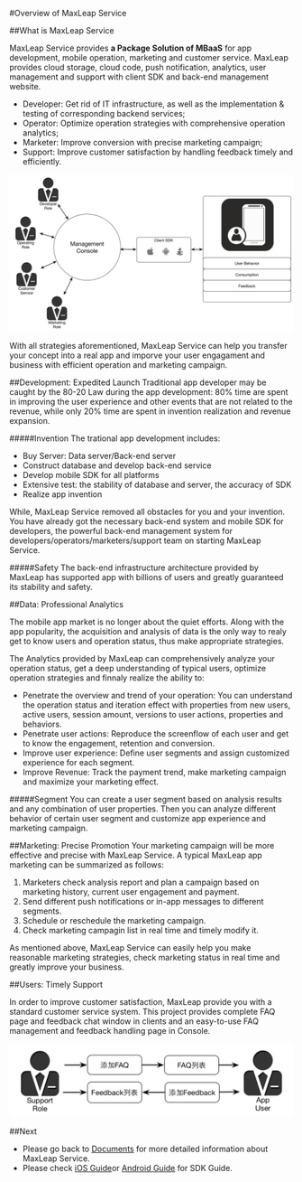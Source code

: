 #Overview of MaxLeap Service

##What is MaxLeap Service

MaxLeap Service provides **a Package Solution of MBaaS** for app development, mobile operation, marketing and customer service. MaxLeap provides cloud storage, cloud code, push notification, analytics, user management and support with client SDK and back-end management website.

* Developer: Get rid of IT infrastructure, as well as the implementation & testing of corresponding backend services;
* Operator: Optimize operation strategies with comprehensive operation analytics;
* Marketer: Improve conversion with precise marketing campaign;
* Support: Improve customer satisfaction by handling feedback timely and efficiently.


![imgOVBusinessFlow](../../../images/imgOVBusinessFlow.png)

With all strategies aforementioned, MaxLeap Service can help you transfer your concept into a real app and imporve your user engagament and business with efficient operation and marketing campaign. 

##Development: Expedited Launch
Traditional app developer may be caught by the 80-20 Law during the app development: 80% time are spent in improving the user experience and other events that are not related to the revenue, while only 20% time are spent in invention realization and revenue expansion.

#####Invention
The trational app development includes:

* Buy Server: Data server/Back-end server
* Construct database and develop back-end service
* Develop mobile SDK for all platforms
* Extensive test: the stability of database and server, the accuracy of SDK
* Realize app invention

While, MaxLeap Service removed all obstacles for you and your invention. You have already got the necessary back-end system and mobile SDK for developers, the powerful back-end management system for developers/operators/marketers/support team on starting MaxLeap Service.

#####Safety
The back-end infrastructure architecture provided by MaxLeap has supported app with billions of users and greatly guaranteed its stability and safety.


##Data: Professional Analytics

The mobile app market is no longer about the quiet efforts. Along with the app popularity, the acquisition and analysis of data is the only way to realy get to know users and operation status, thus make appropriate  strategies.

The Analytics provided by MaxLeap can comprehensively analyze your operation status, get a deep understanding of typical users, optimize operation strategies and finnaly realize the ability to:

*	Penetrate the overview and trend of your operation: You can understand the operation status and iteration effect with properties from new users, active users, session amount, versions to user actions, properties and behaviors.
*	Penetrate user actions: Reproduce the screenflow of each user and get to know the engagement, retention and conversion.
*	Improve user experience: Define user segments and assign customized experience for each segment.
*	Improve Revenue: Track the payment trend, make marketing campaign and maximize your marketing effect.

#####Segment
You can create a user segment based on analysis results and any combination of user properties. Then you can analyze different behavior of certain user segment and customize app experience and marketing campaign.

##Marketing: Precise Promotion
Your marketing campaign will be more effective and precise with MaxLeap Service. A typical MaxLeap app marketing can be summarized as follows:

1. Marketers check analysis report and plan a campaign based on marketing history, current user engagement and payment.
2. Send different push notifications or in-app messages to different segments.
3. Schedule or reschedule the marketing campaign.
4. Check marketing campagin list in real time and timely modify it.


As mentioned above, MaxLeap Service can easily help you make reasonable marketing strategies, check marketing status in real time and greatly improve your business.

##Users: Timely Support

In order to improve customer satisfaction, MaxLeap provide you with a standard customer service system. This project provides complete FAQ page and feedback chat window in clients and an easy-to-use FAQ management and feedback handling page in Console. 

![imgOVSupport](../../../images/imgOVSupport.png) 

##Next

* Please go back to [Documents](ML_DOCS_GUIDE_LINK_PLACEHOLDER_DOCHOME) for more detailed information about MaxLeap Service.
* Please check [iOS Guide](ML_DOCS_GUIDE_LINK_PLACEHOLDER_IOS)or [Android Guide](ML_DOCS_GUIDE_LINK_PLACEHOLDER_ANDROID) for SDK Guide.


